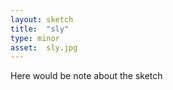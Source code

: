 ```yaml
---
layout: sketch
title:  "sly"
type: minor
asset:  sly.jpg
---
```




Here would be note about the sketch